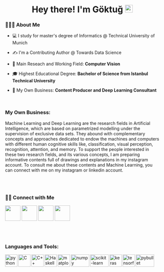 <h1 align="center"> Hey there! I'm Göktuğ <img src="https://github.com/souvikguria98/souvikguria98/blob/master/Hi.gif" width="25"></h1>


<h3> 👨🏻‍💻 About Me </h3>

- 💻 I study for master's degree of Informatics @ Technical University of Munich

- ✍️ I'm a Contributing Author @ Towards Data Science

- 🔭 Main Reseach and Working Field: **Computer Vision**

- 🎓 Highest Educational Degree: **Bachelor of Science from Istanbul Technical University**

- 🧠 My Own Business: **Content Producer and Deep Learning Consultant**

<br />

### My Own Business:

Machine Learning and Deep Learning are the research fields in Artificial Intelligence, which are based on parametrized modelling under the supervision of exclusive data sets. They abound with complementary concepts and approaches dedicated to endow the machines and computers with different human cognitive skills like, classification, visual perception, recognition, attention, and memory. To support the people interested in these two research fields, and its various concepts, I am preparing informative contents full of drawings and explanations in my instagram account. To consult me about these contents and Machine Learning, you can connect with me on my instagram or linkedin account. 

<br><br>
<h3> 🤝🏻 Connect with Me </h3>

<p align="left">
<a href="https://www.instagram.com/deependorsement/" target="_blank" rel="noopener noreferrer"><img src="https://img.icons8.com/plasticine/100/000000/instagram-new.png" width="50" /></a>  
<a href="https://www.linkedin.com/in/goktug-guvercin/" target="_blank" rel="noopener noreferrer"><img src="https://img.icons8.com/plasticine/100/000000/linkedin.png" width="50" /></a>
<a href="mailto:goktug150140@gmail.com" target="_blank" rel="noopener noreferrer"><img src="https://img.icons8.com/plasticine/100/000000/gmail.png"  width="50" /></a>
  <a href="https://goktugguvercin.medium.com" target="_blank" rel="noopener noreferrer"><img src="https://www.vectorlogo.zone/logos/medium/medium-tile.svg" width="50" /> </a>
</p>


<br><br>
<h3 align="left">Languages and Tools:</h3>
<img align="left" width="40" height="40" alt="python" src="https://upload.wikimedia.org/wikipedia/commons/c/c3/Python-logo-notext.svg" > <img align="left" width="40" height="40" alt="C" src="https://upload.wikimedia.org/wikipedia/commons/1/18/C_Programming_Language.svg" > <img align="left" width="40" height="40" alt="C++" src="https://upload.wikimedia.org/wikipedia/commons/1/18/ISO_C%2B%2B_Logo.svg" > <img align="left" width="40" height="40" alt="Haskell" src="https://upload.wikimedia.org/wikipedia/commons/1/1c/Haskell-Logo.svg" > <img align="left" width="40" height="40" alt="matplotlib" src="https://upload.wikimedia.org/wikipedia/commons/0/01/Created_with_Matplotlib-logo.svg" > <img align="left" width="60" height="40" alt="numpy" src="https://upload.wikimedia.org/wikipedia/commons/3/31/NumPy_logo_2020.svg" > <img align="left" width="60" height="40" alt="scikit-learn" src="https://upload.wikimedia.org/wikipedia/commons/0/05/Scikit_learn_logo_small.svg" > <img align="left" width="40" height="40" alt="keras" src="https://upload.wikimedia.org/wikipedia/commons/a/ae/Keras_logo.svg" > <img align="left" width="40" height="40" alt="tensorflow" src="https://upload.wikimedia.org/wikipedia/commons/2/2d/Tensorflow_logo.svg" > <img align="left" width="60" height="40" alt="pybullet" src="https://upload.wikimedia.org/wikipedia/commons/2/2e/Bullet_Physics_Logo.svg" > 
<br><br>

